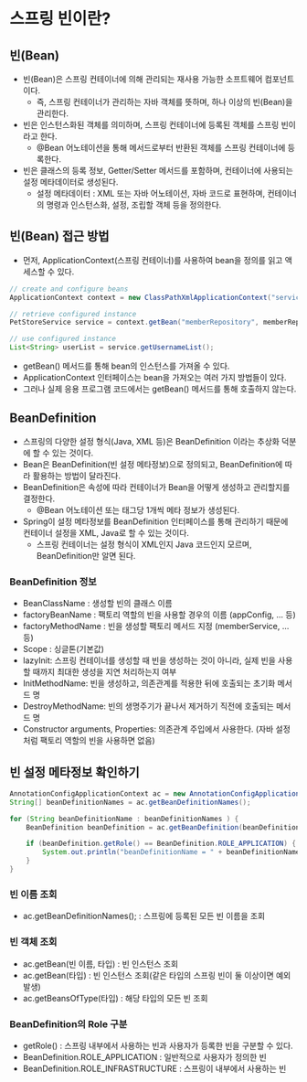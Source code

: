 # 스프링 빈이란?

## 빈(Bean)
- 빈(Bean)은 스프링 컨테이너에 의해 관리되는 재사용 가능한 소프트웨어 컴포넌트이다.
  - 즉, 스프링 컨테이너가 관리하는 자바 객체를 뜻하며, 하나 이상의 빈(Bean)을 관리한다.
- 빈은 인스턴스화된 객체를 의미하며, 스프링 컨테이너에 등록된 객체를 스프링 빈이라고 한다.
  - @Bean 어노테이션을 통해 메서드로부터 반환된 객체를 스프링 컨테이너에 등록한다.
- 빈은 클래스의 등록 정보, Getter/Setter 메서드를 포함하며, 컨테이너에 사용되는 설정 메타데이터로 생성된다.
  - 설정 메타데이터 : XML 또는 자바 어노테이션, 자바 코드로 표현하며, 컨테이너의 명령과 인스턴스화, 설정, 조립할 객체 등을 정의한다.

## 빈(Bean) 접근 방법
- 먼저, ApplicationContext(스프링 컨테이너)를 사용하여 bean을 정의를 읽고 액세스할 수 있다.

```java
// create and configure beans
ApplicationContext context = new ClassPathXmlApplicationContext("services.xml", "daos.xml");

// retrieve configured instance
PetStoreService service = context.getBean("memberRepository", memberRepository.class);

// use configured instance
List<String> userList = service.getUsernameList();
```

- getBean() 메서드를 통해 bean의 인스턴스를 가져올 수 있다.
- ApplicationContext 인터페이스는 bean을 가져오는 여러 가지 방법들이 있다.
- 그러나 실제 응용 프로그램 코드에서는 getBean() 메서드를 통해 호출하지 않는다.

## BeanDefinition
- 스프링의 다양한 설정 형식(Java, XML 등)은 BeanDefinition 이라는 추상화 덕분에 할 수 있는 것이다.
- Bean은 BeanDefinition(빈 설정 메타정보)으로 정의되고, BeanDefinition에 따라 활용하는 방법이 달라진다.
- BeanDefinition은 속성에 따라 컨테이너가 Bean을 어떻게 생성하고 관리할지를 결정한다.
  - @Bean 어노테이션 또는 <bean> 태그당 1개씩 메타 정보가 생성된다.
- Spring이 설정 메타정보를 BeanDefinition 인터페이스를 통해 관리하기 때문에 컨테이너 설정을 XML, Java로 할 수 있는 것이다.
  - 스프링 컨테이너는 설정 형식이 XML인지 Java 코드인지 모르며, BeanDefinition만 알면 된다.

### BeanDefinition 정보
- BeanClassName : 생성할 빈의 클래스 이름
- factoryBeanName : 팩토리 역할의 빈을 사용할 경우의 이름 (appConfig, … 등)
- factoryMethodName : 빈을 생성할 팩토리 메서드 지정 (memberService, … 등)
- Scope : 싱글톤(기본값)
- lazyInit: 스프링 컨테이너를 생성할 때 빈을 생성하는 것이 아니라, 실제 빈을 사용할 때까지 최대한 생성을 지연 처리하는지 여부
- InitMethodName: 빈을 생성하고, 의존관계를 적용한 뒤에 호출되는 초기화 메서드 명
- DestroyMethodName: 빈의 생명주기가 끝나서 제거하기 직전에 호출되는 메서드 명
- Constructor arguments, Properties: 의존관계 주입에서 사용한다. (자바 설정처럼 팩토리 역할의 빈을 사용하면 없음)
 
## 빈 설정 메타정보 확인하기
```java
AnnotationConfigApplicationContext ac = new AnnotationConfigApplicationContext(AppConfig.class);
String[] beanDefinitionNames = ac.getBeanDefinitionNames();

for (String beanDefinitionName : beanDefinitionNames ) {
    BeanDefinition beanDefinition = ac.getBeanDefinition(beanDefinitionName);

    if (beanDefinition.getRole() == BeanDefinition.ROLE_APPLICATION) {
        System.out.println("beanDefinitionName = " + beanDefinitionName + ", beanDefinition = " + beanDefinition);
    }
}
```

### 빈 이름 조회
- ac.getBeanDefinitionNames(); : 스프링에 등록된 모든 빈 이름을 조회

### 빈 객체 조회
- ac.getBean(빈 이름, 타입) : 빈 인스턴스 조회
- ac.getBean(타입) : 빈 인스턴스 조회(같은 타입의 스프링 빈이 둘 이상이면 예외 발생)
- ac.getBeansOfType(타입) : 해당 타입의 모든 빈 조회

### BeanDefinition의 Role 구분
- getRole() : 스프링 내부에서 사용하는 빈과 사용자가 등록한 빈을 구분할 수 있다.
- BeanDefinition.ROLE_APPLICATION : 일반적으로 사용자가 정의한 빈
- BeanDefinition.ROLE_INFRASTRUCTURE : 스프링이 내부에서 사용하는 빈
